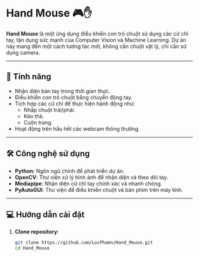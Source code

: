 # Hand Mouse 🎮✋

**Hand Mouse** là một ứng dụng điều khiển con trỏ chuột sử dụng các cử chỉ tay, tận dụng sức mạnh của Computer Vision và Machine Learning. Dự án này mang đến một cách tương tác mới, không cần chuột vật lý, chỉ cần sử dụng camera.

---

## 🚀 **Tính năng**
- Nhận diện bàn tay trong thời gian thực.
- Điều khiển con trỏ chuột bằng chuyển động tay.
- Tích hợp các cử chỉ để thực hiện hành động như:
  - Nhấp chuột trái/phải.
  - Kéo thả.
  - Cuộn trang.
- Hoạt động trên hầu hết các webcam thông thường.

---

## 🛠️ **Công nghệ sử dụng**
- **Python**: Ngôn ngữ chính để phát triển dự án.
- **OpenCV**: Thư viện xử lý hình ảnh để nhận diện và theo dõi tay.
- **Mediapipe**: Nhận diện cử chỉ tay chính xác và nhanh chóng.
- **PyAutoGUI**: Thư viện để điều khiển chuột và bàn phím trên máy tính.

---

## 💻 **Hướng dẫn cài đặt**
1. **Clone repository**:
   ```bash
   git clone https://github.com/LocPhamn/Hand_Mouse.git
   cd Hand_Mouse
